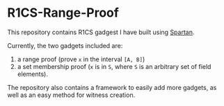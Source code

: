 # R1CS-Range-Proof

This repository contains R1CS gadgest I have built using [Spartan](https://github.com/microsoft/Spartan).

Currently, the two gadgets included are: 

1. a range proof (prove `x` in the interval `[A, B]`)
2. a set membership proof (`x` is in `S`, where `S` is an arbitrary set of field elements).


The repository also contains a framework to easily add more gadgets, as well as an easy method for witness creation.
